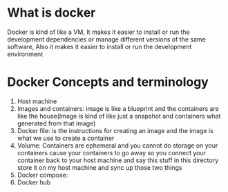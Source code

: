# What is docker

Docker is kind of like a VM, It makes it easier to install or run the development dependencies or manage different versions of the same software, Also it makes it easier to install or run the development environment

# Docker Concepts and terminology

1. Host machine
2. Images and containers: image is like a blueprint and the containers are like the house(Image is kind of like just a snapshot and containers what generated from that image)
3. Docker file: is the instructions for creating an image and the image is what we use to create a container
4. Volume: Containers are ephemeral and you cannot do storage on your containers cause your containers to go away so you connect your container back to your host machine and say this stuff in this directory store it on my host machine and sync up those two things
5. Docker compose:
6. Docker hub
